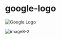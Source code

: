 # google-logo

![Google Logo](https://user-images.githubusercontent.com/40804626/123587538-0e850700-d804-11eb-8453-52b65165fce7.png)

![image8-2](https://user-images.githubusercontent.com/40804626/122684236-db4de100-d221-11eb-849c-d4604afec36d.jpg)
